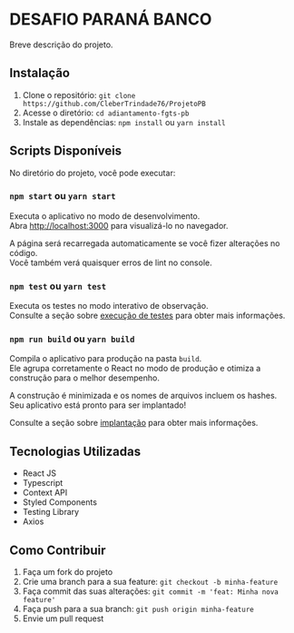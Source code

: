 # DESAFIO PARANÁ BANCO

Breve descrição do projeto.

## Instalação

1. Clone o repositório: `git clone https://github.com/CleberTrindade76/ProjetoPB`
2. Acesse o diretório: `cd adiantamento-fgts-pb`
3. Instale as dependências: `npm install` ou `yarn install`

## Scripts Disponíveis

No diretório do projeto, você pode executar:

### `npm start` ou `yarn start`

Executa o aplicativo no modo de desenvolvimento.\
Abra [http://localhost:3000](http://localhost:3000) para visualizá-lo no navegador.

A página será recarregada automaticamente se você fizer alterações no código.\
Você também verá quaisquer erros de lint no console.

### `npm test` ou `yarn test`

Executa os testes no modo interativo de observação.\
Consulte a seção sobre [execução de testes](https://facebook.github.io/create-react-app/docs/running-tests) para obter mais informações.

### `npm run build` ou `yarn build`

Compila o aplicativo para produção na pasta `build`.\
Ele agrupa corretamente o React no modo de produção e otimiza a construção para o melhor desempenho.

A construção é minimizada e os nomes de arquivos incluem os hashes.\
Seu aplicativo está pronto para ser implantado!

Consulte a seção sobre [implantação](https://facebook.github.io/create-react-app/docs/deployment) para obter mais informações.

## Tecnologias Utilizadas

- React JS
- Typescript
- Context API
- Styled Components
- Testing Library
- Axios

## Como Contribuir

1. Faça um fork do projeto
2. Crie uma branch para a sua feature: `git checkout -b minha-feature`
3. Faça commit das suas alterações: `git commit -m 'feat: Minha nova feature'`
4. Faça push para a sua branch: `git push origin minha-feature`
5. Envie um pull request
